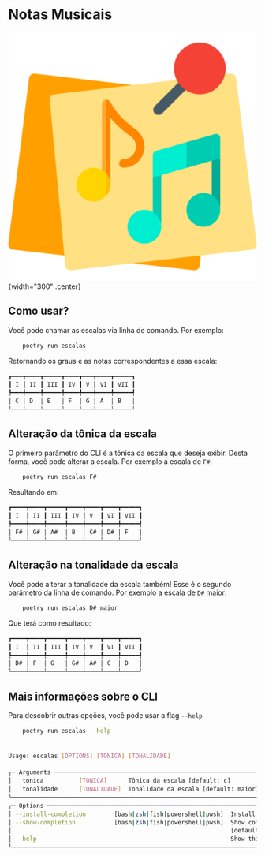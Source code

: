# Notas Musicais

![logo do projeto](assets/logo.png){width="300" .center}


## Como usar?

Você pode chamar as escalas via linha de comando. Por exemplo:

```bash
    poetry run escalas
```

Retornando os graus e as notas correspondentes a essa escala:

```bash
┏━━━┳━━━━┳━━━━━┳━━━━┳━━━┳━━━━┳━━━━━┓
┃ I ┃ II ┃ III ┃ IV ┃ V ┃ VI ┃ VII ┃
┡━━━╇━━━━╇━━━━━╇━━━━╇━━━╇━━━━╇━━━━━┩
│ C │ D  │ E   │ F  │ G │ A  │ B   │
└───┴────┴─────┴────┴───┴────┴─────┘
```

## Alteração da tônica da escala

O primeiro parâmetro do CLI é a tônica da escala que deseja exibir. Desta forma, você pode alterar a escala. Por exemplo a escala de `F#`:


```bash
    poetry run escalas F#
```

Resultando em:

```bash
┏━━━━┳━━━━┳━━━━━┳━━━━┳━━━━┳━━━━┳━━━━━┓
┃ I  ┃ II ┃ III ┃ IV ┃ V  ┃ VI ┃ VII ┃
┡━━━━╇━━━━╇━━━━━╇━━━━╇━━━━╇━━━━╇━━━━━┩
│ F# │ G# │ A#  │ B  │ C# │ D# │ F   │
└────┴────┴─────┴────┴────┴────┴─────┘
```

## Alteração na tonalidade da escala

Você pode alterar a tonalidade da escala também! Esse é o segundo parâmetro da linha de comando. Por exemplo a escala de `D#` maior:

```bash
    poetry run escalas D# maior
```

Que terá como resultado:

```bash
┏━━━━┳━━━━┳━━━━━┳━━━━┳━━━━┳━━━━┳━━━━━┓
┃ I  ┃ II ┃ III ┃ IV ┃ V  ┃ VI ┃ VII ┃
┡━━━━╇━━━━╇━━━━━╇━━━━╇━━━━╇━━━━╇━━━━━┩
│ D# │ F  │ G   │ G# │ A# │ C  │ D   │
└────┴────┴─────┴────┴────┴────┴─────┘
```

## Mais informações sobre o CLI

Para descobrir outras opções, você pode usar a flag `--help`

```bash
    poetry run escalas --help


Usage: escalas [OPTIONS] [TONICA] [TONALIDADE]

╭─ Arguments ───────────────────────────────────────────────────────────────────────────────────────────────────────────────────────────────────────────────╮
│   tonica          [TONICA]      Tônica da escala [default: c]                                                                                             │
│   tonalidade      [TONALIDADE]  Tonalidade da escala [default: maior]                                                                                     │
╰───────────────────────────────────────────────────────────────────────────────────────────────────────────────────────────────────────────────────────────╯
╭─ Options ─────────────────────────────────────────────────────────────────────────────────────────────────────────────────────────────────────────────────╮
│ --install-completion        [bash|zsh|fish|powershell|pwsh]  Install completion for the specified shell. [default: None]                                  │
│ --show-completion           [bash|zsh|fish|powershell|pwsh]  Show completion for the specified shell, to copy it or customize the installation.           │
│                                                              [default: None]                                                                              │
│ --help                                                       Show this message and exit.                                                                  │
╰───────────────────────────────────────────────────────────────────────────────────────────────────────────────────────────────────────────────────────────╯

```
